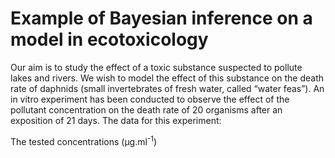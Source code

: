 # Example of Bayesian inference on a model in ecotoxicology

Our aim is to study the effect of a toxic substance suspected to pollute
lakes and rivers. We wish to model the effect of this substance on the
death rate of daphnids (small invertebrates of fresh water, called
“water feas”). An in vitro experiment has been conducted to observe the
effect of the pollutant concentration on the death rate of 20 organisms
after an exposition of 21 days. The data for this experiment:

The tested concentrations (µg.ml<sup>-1</sup>)
